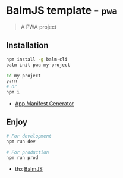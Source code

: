 # BalmJS template - `pwa`

> A PWA project

## Installation

```sh
npm install -g balm-cli
balm init pwa my-project

cd my-project
yarn
# or
npm i
```

- [App Manifest Generator](https://app-manifest.firebaseapp.com/)

## Enjoy

```sh
# For development
npm run dev

# For production
npm run prod
```

- thx [BalmJS](https://balmjs.com/)
